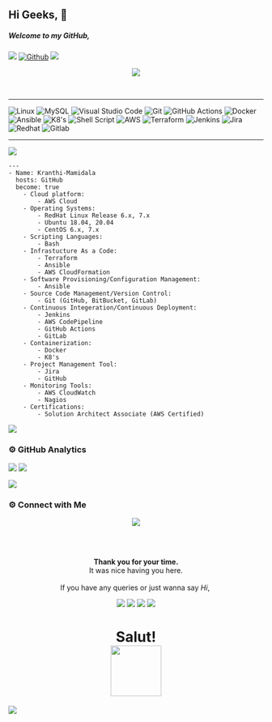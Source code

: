 ## Hi Geeks, 👋

##### Welcome to my GitHub,

![](https://visitor-badge.laobi.icu/badge?page_id=myselfmkk) [![Github](https://img.shields.io/github/followers/myselfmkk?label=Follow&style=social)](https://github.com/myselfmkk)
<a href="https://www.youtube.com/watch?v=dQw4w9WgXcQ"><img src="https://user-images.githubusercontent.com/73097560/115834477-dbab4500-a447-11eb-908a-139a6edaec5c.gif"></a>

<p align="center">
<img src="https://readme-typing-svg.herokuapp.com?color=cab9ce&size=30&center=true&vCenter=true&width=550&height=50&lines=Hey+There+👋,+I'm+Kranthi+Mamidala;Cloud+Support+Engineer+👨🏻‍💼;Loves+To+Build+Projects+🛠;A+Problem+Solver+🕵;A+Automation+Lover+🔥">
</p>
<br>
<hr>


![Linux](https://img.shields.io/badge/Linux-FCC624?style=for-the-badge&logo=linux&logoColor=black) ![MySQL](https://img.shields.io/badge/mysql-%2300f.svg?style=for-the-badge&logo=mysql&logoColor=white) ![Visual Studio Code](https://img.shields.io/badge/Visual%20Studio%20Code-0078d7.svg?style=for-the-badge&logo=visual-studio-code&logoColor=white) ![Git](https://img.shields.io/badge/git-%23F05033.svg?style=for-the-badge&logo=git&logoColor=white) ![GitHub Actions](https://img.shields.io/badge/githubactions-%232671E5.svg?style=for-the-badge&logo=githubactions&logoColor=white) ![Docker](https://img.shields.io/badge/docker-%230db7ed.svg?style=for-the-badge&logo=docker&logoColor=white) ![Ansible](https://img.shields.io/badge/Ansible-000000?style=for-the-badge&logo=ansible&logoColor=white) ![K8's](https://img.shields.io/badge/kubernetes-326ce5.svg?&style=for-the-badge&logo=kubernetes&logoColor=white) ![Shell Script](https://img.shields.io/badge/Shell_Script-121011?style=for-the-badge&logo=gnu-bash&logoColor=white) ![AWS](https://img.shields.io/badge/Amazon_AWS-FF9900?style=for-the-badge&logo=amazonaws&logoColor=white) ![Terraform](https://img.shields.io/badge/Terraform-000000?style=for-the-badge&logo=terraform&logoColor=white) ![Jenkins](https://img.shields.io/badge/Jenkins-D24939?style=for-the-badge&logo=Jenkins&logoColor=white) ![Jira](https://img.shields.io/badge/Jira-0052CC?style=for-the-badge&logo=Jira&logoColor=white) ![Redhat](https://img.shields.io/badge/Red%20Hat-EE0000?style=for-the-badge&logo=redhat&logoColor=white) ![Gitlab](https://img.shields.io/badge/GitLab-330F63?style=for-the-badge&logo=gitlab&logoColor=white) 
<hr>


<img src="https://readme-typing-svg.herokuapp.com?color=red&size=12&width=180&height=18&lines=A+little+more+about+me...;">

```
---
- Name: Kranthi-Mamidala
  hosts: GitHub
  become: true
    - Cloud platform:
        - AWS Cloud
    - Operating Systems:
        - RedHat Linux Release 6.x, 7.x
        - Ubuntu 18.04, 20.04
        - CentOS 6.x, 7.x
    - Scripting Languages:
        - Bash
    - Infrastucture As a Code:
        - Terraform
        - Ansible
        - AWS CloudFormation
    - Software Provisioning/Configuration Management:
        - Ansible
    - Source Code Management/Version Control:
        - Git (GitHub, BitBucket, GitLab)
    - Continuous Integeration/Continuous Deployment:
        - Jenkins
        - AWS CodePipeline
        - GitHub Actions
        - GitLab
    - Containerization:
        - Docker
        - K8's
    - Project Management Tool:
        - Jira
        - GitHub
    - Monitoring Tools:
        - AWS CloudWatch
        - Nagios
    - Certifications:
        - Solution Architect Associate (AWS Certified)
```     
<a href="https://www.youtube.com/watch?v=dQw4w9WgXcQ"><img src="https://user-images.githubusercontent.com/73097560/115834477-dbab4500-a447-11eb-908a-139a6edaec5c.gif"></a>

### ⚙️ GitHub Analytics

[![](https://github-readme-stats.vercel.app/api?username=myselfmkk&show_icons=true&theme=tokyonight&hide_border=true&width=100%&locale=en)](https://github.com/myselfmkk)
[![](https://github-readme-streak-stats.herokuapp.com/?user=myselfmkk&theme=tokyonight&hide_border=true&width=100%)](https://github.com/myselfmkk)

<a href="https://www.youtube.com/watch?v=dQw4w9WgXcQ"><img src="https://user-images.githubusercontent.com/73097560/115834477-dbab4500-a447-11eb-908a-139a6edaec5c.gif"></a>

### ⚙️ Connect with Me

<!-- ----------- CONNECT WITH ME SECTION ------------ -->
<p align="center">
<img src="https://readme-typing-svg.herokuapp.com?color=5082e2&size=40&center=true&vCenter=true&width=550&height=40&lines=Connect+with+me">
</p>

<br>
<div align="center">
  <br>
  <p><b>Thank you for your time.</b><br>
    It was nice having you here.<br><br>
    If you have any queries or just wanna say <i>Hi</i>,&nbsp;
<p align="center">
<a href="mailto:mamidalakranthi786@gmail.com"><img src="https://img.shields.io/badge/Gmail-D14836?style=for-the-badge&logo=gmail&logoColor=white"/></a>
<a href="https://www.facebook.com/mamidalakranthikiran"><img src="https://img.shields.io/badge/Facebook-0077B5?style=for-the-badge&logo=linkedin&logoColor=white"/></a> 
<a href="https://www.instagram.com/kranthi_0048"><img src="https://img.shields.io/badge/Instagram-E4405F?style=for-the-badge&logo=instagram&logoColor=white"/></a>
<a href="https://wa.me/%2B918686942449?text=This%20message%20from%20GitHub."><img src="https://img.shields.io/badge/WhatsApp-25D366?style=for-the-badge&logo=whatsapp&logoColor=white"/></a>
  </a></p>
</div>

<h1 align="center">Salut! <br><img src="https://media.giphy.com/media/hvRJCLFzcasrR4ia7z/giphy.gif" width="100px"></h1>

<a href="https://www.youtube.com/watch?v=dQw4w9WgXcQ"><img src="https://user-images.githubusercontent.com/73097560/115834477-dbab4500-a447-11eb-908a-139a6edaec5c.gif"></a>
